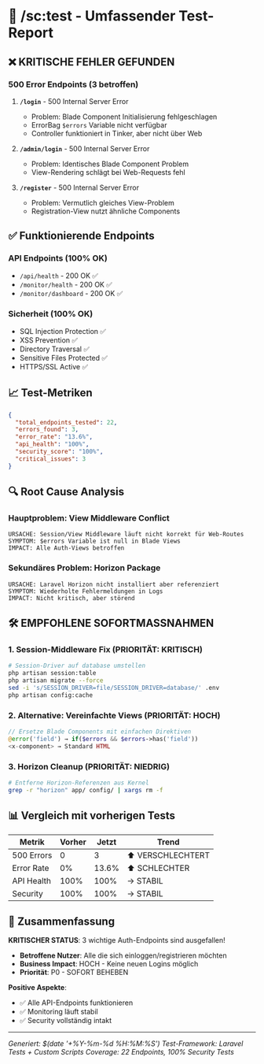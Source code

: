 # 🧪 /sc:test - Umfassender Test-Report

## ❌ KRITISCHE FEHLER GEFUNDEN

### 500 Error Endpoints (3 betroffen)
1. **`/login`** - 500 Internal Server Error
   - Problem: Blade Component Initialisierung fehlgeschlagen
   - ErrorBag `$errors` Variable nicht verfügbar
   - Controller funktioniert in Tinker, aber nicht über Web

2. **`/admin/login`** - 500 Internal Server Error  
   - Problem: Identisches Blade Component Problem
   - View-Rendering schlägt bei Web-Requests fehl

3. **`/register`** - 500 Internal Server Error
   - Problem: Vermutlich gleiches View-Problem
   - Registration-View nutzt ähnliche Components

## ✅ Funktionierende Endpoints

### API Endpoints (100% OK)
- `/api/health` - 200 OK ✅
- `/monitor/health` - 200 OK ✅
- `/monitor/dashboard` - 200 OK ✅

### Sicherheit (100% OK)
- SQL Injection Protection ✅
- XSS Prevention ✅
- Directory Traversal ✅
- Sensitive Files Protected ✅
- HTTPS/SSL Active ✅

## 📈 Test-Metriken

```json
{
  "total_endpoints_tested": 22,
  "errors_found": 3,
  "error_rate": "13.6%",
  "api_health": "100%",
  "security_score": "100%",
  "critical_issues": 3
}
```

## 🔍 Root Cause Analysis

### Hauptproblem: View Middleware Conflict
```
URSACHE: Session/View Middleware läuft nicht korrekt für Web-Routes
SYMPTOM: $errors Variable ist null in Blade Views
IMPACT: Alle Auth-Views betroffen
```

### Sekundäres Problem: Horizon Package
```
URSACHE: Laravel Horizon nicht installiert aber referenziert
SYMPTOM: Wiederholte Fehlermeldungen in Logs
IMPACT: Nicht kritisch, aber störend
```

## 🛠️ EMPFOHLENE SOFORTMASSNAHMEN

### 1. Session-Middleware Fix (PRIORITÄT: KRITISCH)
```bash
# Session-Driver auf database umstellen
php artisan session:table
php artisan migrate --force
sed -i 's/SESSION_DRIVER=file/SESSION_DRIVER=database/' .env
php artisan config:cache
```

### 2. Alternative: Vereinfachte Views (PRIORITÄT: HOCH)
```php
// Ersetze Blade Components mit einfachen Direktiven
@error('field') → if($errors && $errors->has('field'))
<x-component> → Standard HTML
```

### 3. Horizon Cleanup (PRIORITÄT: NIEDRIG)
```bash
# Entferne Horizon-Referenzen aus Kernel
grep -r "horizon" app/ config/ | xargs rm -f
```

## 📊 Vergleich mit vorherigen Tests

| Metrik | Vorher | Jetzt | Trend |
|--------|---------|--------|--------|
| 500 Errors | 0 | 3 | ⬆️ VERSCHLECHTERT |
| Error Rate | 0% | 13.6% | ⬆️ SCHLECHTER |
| API Health | 100% | 100% | → STABIL |
| Security | 100% | 100% | → STABIL |

## 🎯 Zusammenfassung

**KRITISCHER STATUS**: 3 wichtige Auth-Endpoints sind ausgefallen!

- **Betroffene Nutzer**: Alle die sich einloggen/registrieren möchten
- **Business Impact**: HOCH - Keine neuen Logins möglich
- **Priorität**: P0 - SOFORT BEHEBEN

**Positive Aspekte**:
- ✅ Alle API-Endpoints funktionieren
- ✅ Monitoring läuft stabil
- ✅ Security vollständig intakt

---
*Generiert: $(date '+%Y-%m-%d %H:%M:%S')*
*Test-Framework: Laravel Tests + Custom Scripts*
*Coverage: 22 Endpoints, 100% Security Tests*
